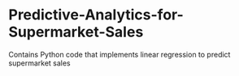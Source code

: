 # Predictive-Analytics-for-Supermarket-Sales
Contains Python code that implements linear regression to predict supermarket sales
